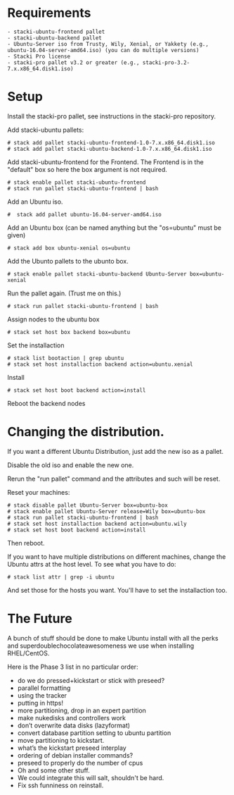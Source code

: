 # Requirements

	- stacki-ubuntu-frontend pallet
	- stacki-ubuntu-backend pallet
	- Ubuntu-Server iso from Trusty, Wily, Xenial, or Yakkety (e.g., ubuntu-16.04-server-amd64.iso) (you can do multiple versions)
	- Stacki Pro license
	- stacki-pro pallet v3.2 or greater (e.g., stacki-pro-3.2-7.x.x86_64.disk1.iso)


# Setup

Install the stacki-pro pallet, see instructions in the stacki-pro repository.

Add stacki-ubuntu pallets:

	# stack add pallet stacki-ubuntu-frontend-1.0-7.x.x86_64.disk1.iso
	# stack add pallet stacki-ubuntu-backend-1.0-7.x.x86_64.disk1.iso

Add stacki-ubuntu-frontend for the Frontend.  The Frontend is in the
"default" box so here the box argument is not required.

	# stack enable pallet stacki-ubuntu-frontend
	# stack run pallet stacki-ubuntu-frontend | bash

Add an Ubuntu iso.

	#  stack add pallet ubuntu-16.04-server-amd64.iso

Add an Ubuntu box (can be named anything but the "os=ubuntu" must be given)

	# stack add box ubuntu-xenial os=ubuntu

Add the Ubunto pallets to the ubunto box.

	# stack enable pallet stacki-ubuntu-backend Ubuntu-Server box=ubuntu-xenial


Run the pallet again. (Trust me on this.)

	# stack run pallet stacki-ubuntu-frontend | bash

Assign nodes to the ubuntu box

	# stack set host box backend box=ubuntu

Set the installaction

	# stack list bootaction | grep ubuntu
	# stack set host installaction backend action=ubuntu.xenial

Install

	# stack set host boot backend action=install

Reboot the backend nodes


# Changing the distribution.

If you want a different Ubuntu Distribution, just add the new iso 
as a pallet. 

Disable the old iso and enable the new one.

Rerun the "run pallet" command and the attributes and such will
be reset.

Reset your machines:

	# stack disable pallet Ubuntu-Server box=ubuntu-box
	# stack enable pallet Ubuntu-Server release=Wily box=ubuntu-box
	# stack run pallet stacki-ubuntu-frontend | bash
	# stack set host installaction backend action=ubuntu.wily
	# stack set host boot backend action=install

Then reboot.

If you want to have multiple distributions on different machines, 
change the Ubuntu attrs at the host level. To see what you have to 
do:

	# stack list attr | grep -i ubuntu

And set those for the hosts you want.
You'll have to set the installaction too.

# The Future

A bunch of stuff should be done to make Ubuntu install with all 
the perks and superdoublechocolateawesomeness we use when 
installing RHEL/CentOS.

Here is the Phase 3 list in no particular order:

- do we do pressed+kickstart or stick with preseed?
- parallel formatting
- using the tracker
- putting in https!
- more partitioning, drop in an expert partition
- make nukedisks and controllers work
- don’t overwrite data disks (lazyformat)
- convert database partition setting to ubuntu partition
- move partitioning to kickstart.
- what’s the kickstart preseed interplay
- ordering of debian installer commands?
- preseed to properly do the number of cpus
- Oh and some other stuff.
- We could integrate this will salt, shouldn't be hard.
- Fix ssh funniness on reinstall.

